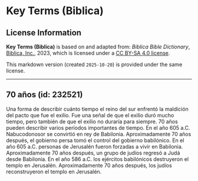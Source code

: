 # Key Terms (Biblica)

## License Information

**Key Terms (Biblica)** is based on and adapted from: _Biblica Bible Dictionary_, [Biblica, Inc.](https://www.biblica.com/), 2023, which is licensed under a [CC BY-SA 4.0 license](https://creativecommons.org/licenses/by-sa/4.0/legalcode.en).

This markdown version (created `2025-10-20`) is provided under the same license.



--------------------------------

## 70 años (id: 232521)

Una forma de describir cuánto tiempo el reino del sur enfrentó la maldición del pacto que fue el exilio. Fue una señal de que el exilio duró mucho tiempo, pero también de que el exilio no duraría para siempre. 70 años pueden describir varios períodos importantes de tiempo. En el año 605 a.C. Nabucodonosor se convirtió en rey de Babilonia. Aproximadamente 70 años después, el gobierno persa tomó el control del gobierno babilónico. En el año 605 a.C. personas de Jerusalén fueron forzadas a vivir en Babilonia. Aproximadamente 70 años después, un grupo de judíos regresó a Judá desde Babilonia. En el año 586 a.C. los ejércitos babilónicos destruyeron el templo en Jerusalén. Aproximadamente 70 años después, los judíos reconstruyeron el templo en Jerusalén.


